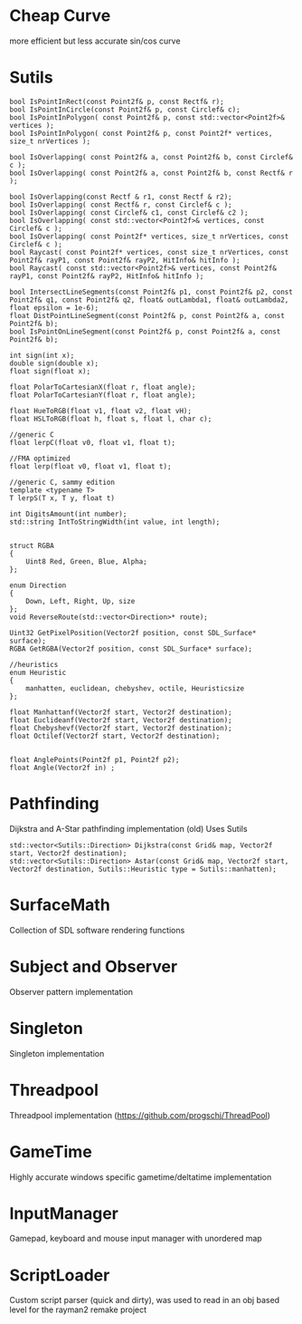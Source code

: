 # Cheap Curve
more efficient but less accurate sin/cos curve

# Sutils
    bool IsPointInRect(const Point2f& p, const Rectf& r);
    bool IsPointInCircle(const Point2f& p, const Circlef& c);
    bool IsPointInPolygon( const Point2f& p, const std::vector<Point2f>& vertices );
    bool IsPointInPolygon( const Point2f& p, const Point2f* vertices, size_t nrVertices );

    bool IsOverlapping( const Point2f& a, const Point2f& b, const Circlef& c );
    bool IsOverlapping( const Point2f& a, const Point2f& b, const Rectf& r );

    bool IsOverlapping(const Rectf & r1, const Rectf & r2);
    bool IsOverlapping( const Rectf& r, const Circlef& c );
    bool IsOverlapping( const Circlef& c1, const Circlef& c2 );
    bool IsOverlapping( const std::vector<Point2f>& vertices, const Circlef& c );
    bool IsOverlapping( const Point2f* vertices, size_t nrVertices, const Circlef& c );
    bool Raycast( const Point2f* vertices, const size_t nrVertices, const Point2f& rayP1, const Point2f& rayP2, HitInfo& hitInfo );
    bool Raycast( const std::vector<Point2f>& vertices, const Point2f& rayP1, const Point2f& rayP2, HitInfo& hitInfo );

    bool IntersectLineSegments(const Point2f& p1, const Point2f& p2, const Point2f& q1, const Point2f& q2, float& outLambda1, float& outLambda2, float epsilon = 1e-6);
    float DistPointLineSegment(const Point2f& p, const Point2f& a, const Point2f& b);
    bool IsPointOnLineSegment(const Point2f& p, const Point2f& a, const Point2f& b);

    int sign(int x);
    double sign(double x);
    float sign(float x);

    float PolarToCartesianX(float r, float angle);
    float PolarToCartesianY(float r, float angle);

    float HueToRGB(float v1, float v2, float vH);
    float HSLToRGB(float h, float s, float l, char c);

    //generic C
    float lerpC(float v0, float v1, float t);

    //FMA optimized
    float lerp(float v0, float v1, float t);

    //generic C, sammy edition
    template <typename T>
    T lerpS(T x, T y, float t) 

    int DigitsAmount(int number);
    std::string IntToStringWidth(int value, int length);


    struct RGBA
    {
        Uint8 Red, Green, Blue, Alpha;
    };

    enum Direction
    {
        Down, Left, Right, Up, size
    };
    void ReverseRoute(std::vector<Direction>* route);

    Uint32 GetPixelPosition(Vector2f position, const SDL_Surface* surface);
    RGBA GetRGBA(Vector2f position, const SDL_Surface* surface);

    //heuristics
    enum Heuristic
    {
        manhatten, euclidean, chebyshev, octile, Heuristicsize
    };

    float Manhattanf(Vector2f start, Vector2f destination);
    float Euclideanf(Vector2f start, Vector2f destination);
    float Chebyshevf(Vector2f start, Vector2f destination);
    float Octilef(Vector2f start, Vector2f destination);


    float AnglePoints(Point2f p1, Point2f p2);
    float Angle(Vector2f in) ;
    
# Pathfinding
Dijkstra and A-Star pathfinding implementation (old)
Uses Sutils

    std::vector<Sutils::Direction> Dijkstra(const Grid& map, Vector2f start, Vector2f destination);
    std::vector<Sutils::Direction> Astar(const Grid& map, Vector2f start, Vector2f destination, Sutils::Heuristic type = Sutils::manhatten);

# SurfaceMath
Collection of SDL software rendering functions

# Subject and Observer
Observer pattern implementation

# Singleton
Singleton implementation 

# Threadpool
Threadpool implementation (https://github.com/progschj/ThreadPool)

# GameTime
Highly accurate windows specific gametime/deltatime implementation

# InputManager
Gamepad, keyboard and mouse input manager with unordered map

# ScriptLoader
Custom script parser (quick and dirty), was used to read in an obj based level for the rayman2 remake project